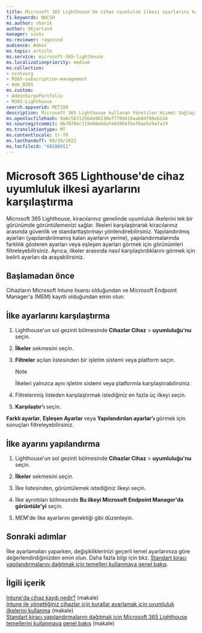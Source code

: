 ```yaml
---
title: Microsoft 365 Lighthouse'de cihaz uyumluluk ilkesi ayarlarını karşılaştırma
f1.keywords: NOCSH
ms.author: sharik
author: SKjerland
manager: scotv
ms-reviewer: ragovind
audience: Admin
ms.topic: article
ms.service: microsoft-365-lighthouse
ms.localizationpriority: medium
ms.collection:
- scotvorg
- M365-subscription-management
- Adm_O365
ms.custom:
- AdminSurgePortfolio
- M365-Lighthouse
search.appverid: MET150
description: Microsoft 365 Lighthouse kullanan Yönetilen Hizmet Sağlayıcıları (MSP) için cihaz uyumluluk ilkesi ayarlarını karşılaştırmayı öğrenin.
ms.openlocfilehash: 9a6c56712564a96230ef7709418aab04f60eb1d4
ms.sourcegitcommit: 0b7070ec119e00e0dafe030bbfbef0ae5c9afa19
ms.translationtype: MT
ms.contentlocale: tr-TR
ms.lasthandoff: 09/29/2022
ms.locfileid: "68188911"
---
```

# <a name="compare-device-compliance-policy-settings-in-microsoft-365-lighthouse"></a>Microsoft 365 Lighthouse'de cihaz uyumluluk ilkesi ayarlarını karşılaştırma

Microsoft 365 Lighthouse, kiracılarınız genelinde uyumluluk ilkelerini tek bir görünümde görüntülemenizi sağlar. İlkeleri karşılaştırarak kiracılarınız arasında güvenlik ve standartlaştırmayı yönlendirebilirsiniz. Yapılandırılmış ayarları (yapılandırılmamış kalan ayarların yerine), yapılandırmalarında farklılık gösteren ayarları veya eşleşen ayarları görmek için görünümleri filtreleyebilirsiniz. Ayrıca, ilkeler arasında nasıl karşılaştırdıklarını görmek için belirli ayarları da arayabilirsiniz.

## <a name="before-you-begin"></a>Başlamadan önce

Cihazların Microsoft Intune lisansı olduğundan ve Microsoft Endpoint Manager'a (MEM) kayıtlı olduğundan emin olun.

## <a name="compare-policy-settings"></a>İlke ayarlarını karşılaştırma

1. Lighthouse'un sol gezinti bölmesinde **Cihazlar Cihaz** > **uyumluluğu'nu** seçin.

2. **İlkeler** sekmesini seçin.

3. **Filtreler** açılan listesinden bir işletim sistemi veya platform seçin.

   > [!NOTE]
   > İlkeleri yalnızca aynı işletim sistemi veya platformla karşılaştırabilirsiniz.

4. Filtrelenmiş listeden karşılaştırmak istediğiniz en fazla üç ilkeyi seçin.

5. **Karşılaştır'ı** seçin.

**Farklı ayarlar**, **Eşleşen Ayarlar** veya **Yapılandırılan ayarlar'ı** görmek için sonuçları filtreleyebilirsiniz.

## <a name="configure-a-policy-setting"></a>İlke ayarını yapılandırma

1. Lighthouse'un sol gezinti bölmesinde **Cihazlar Cihaz** > **uyumluluğu'nu** seçin.

2. **İlkeler** sekmesini seçin.

3. İlke listesinden, görüntülemek istediğiniz ilkeyi seçin.

4. İlke ayrıntıları bölmesinde **Bu ilkeyi Microsoft Endpoint Manager'da görüntüle'yi** seçin.

5. MEM'de ilke ayarlarını gerektiği gibi düzenleyin.

## <a name="next-steps"></a>Sonraki adımlar

İlke ayarlamaları yaparken, değişikliklerinizi geçerli temel ayarlarınıza göre değerlendirdiğinizden emin olun. Daha fazla bilgi için bkz. [Standart kiracı yapılandırmalarını dağıtmak için temelleri kullanmaya genel bakış](m365-lighthouse-deploy-standard-tenant-configurations-overview.md).

## <a name="related-content"></a>İlgili içerik

[Intune'da cihaz kaydı nedir?](/mem/intune/enrollment/device-enrollment) (makale)  
[Intune ile yönettiğiniz cihazlar için kurallar ayarlamak için uyumluluk ilkelerini kullanma](/mem/intune/protect/device-compliance-get-started) (makale)  
[Standart kiracı yapılandırmalarını dağıtmak için Microsoft 365 Lighthouse temellerini kullanmaya genel bakış](m365-lighthouse-deploy-standard-tenant-configurations-overview.md) (makale)
